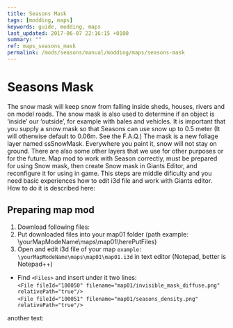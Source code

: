 ```yaml
---
title: Seasons Mask
tags: [modding, maps]
keywords: guide, modding, maps
last_updated: 2017-06-07 22:16:15 +0100
summary: ""
ref: maps_seasons_mask
permalink: /mods/seasons/manual/modding/maps/seasons-mask
---
```


 # Seasons Mask
The snow mask will keep snow from falling inside sheds, houses, rivers and on model roads. The snow mask is also used to determine if an object is ‘inside’ our ‘outside’, for example with bales and vehicles. It is important that you supply a snow mask so that Seasons can use snow up to 0.5 meter (It will otherwise default to 0.06m. See the F.A.Q.) The mask is a new foliage layer named ssSnowMask. Everywhere you paint it, snow will not stay on ground. There are also some other layers that we use for other purposes or for the future.
Map mod to work with Season correctly, must be prepared for using Snow mask, then create Snow mask in Giants Editor, and reconfigure it for using in game. This steps are middle dificulty and you need basic experiences how to edit i3d file and work with Giants editor. How to do it is described here:
## Preparing map mod  
1. Download following files:  
2. Put downloaded files into your map01 folder (path example: \yourMapModeName\maps\map01\herePutFiles)  
3. Open and edit i3d file of your map `example: \yourMapModeName\maps\map01\map01.i3d` in text editor (Notepad, better is Notepad++)  
* Find `<Files>` and insert under it two lines:  
`<File fileId="100050" filename="map01/invisible_mask_diffuse.png" relativePath="true"/>`  
`<File fileId="100051" filename="map01/seasons_density.png" relativePath="true"/>`  

another text:

